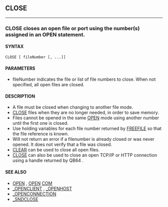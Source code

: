 ## CLOSE
---

### CLOSE closes an open file or port using the number(s) assigned in an OPEN statement.

#### SYNTAX

`CLOSE [ fileNumber [, ...]]`

#### PARAMETERS
* fileNumber indicates the file or list of file numbers to close. When not specified, all open files are closed.


#### DESCRIPTION
* A file must be closed when changing to another file mode.
* [CLOSE](./CLOSE.md) files when they are no longer needed, in order to save memory.
* Files cannot be opened in the same [OPEN](./OPEN.md) mode using another number until the first one is closed.
* Use holding variables for each file number returned by [FREEFILE](./FREEFILE.md) so that the file reference is known.
* Will not return an error if a filenumber is already closed or was never opened. It does not verify that a file was closed.
* [CLEAR](./CLEAR.md) can be used to close all open files.
* [CLOSE](./CLOSE.md) can also be used to close an open TCP/IP or HTTP connection using a handle returned by QB64 .


#### SEE ALSO
* [OPEN](./OPEN.md) , [OPEN](./OPEN.md) [COM](./COM.md)
* [_OPENCLIENT](./_OPENCLIENT.md) , [_OPENHOST](./_OPENHOST.md)
* [_OPENCONNECTION](./_OPENCONNECTION.md)
* [_SNDCLOSE](./_SNDCLOSE.md)
